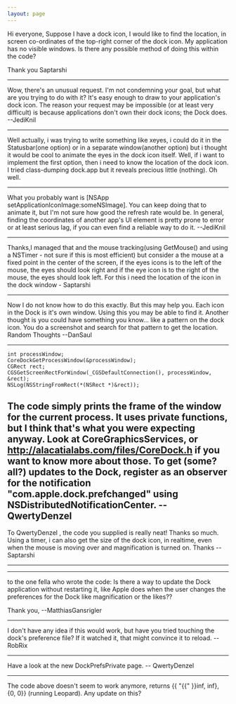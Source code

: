 ```yaml
---
layout: page
---
```




Hi everyone,
Suppose I have a dock icon, I would like to find the location, in screen co-ordinates of the top-right corner of the dock icon. My application has no visible windows.
Is there any possible method of doing this within the code?

Thank you
Saptarshi

----
Wow, there's an unusual request. I'm not condemning your goal, but what are you trying to do with it? It's easy enough to draw to your application's dock icon. The reason your request may be impossible (or at least very difficult) is because applications don't own their dock icons; the Dock does. --JediKnil

----
Well actually, i was trying to write something like xeyes, i could do it in the Statusbar(one option) or in a separate window(another option) but i thought it would be cool to animate the eyes in the dock icon itself. Well, if i want to implement the first option, then i need to know the location of the dock icon. I tried class-dumping dock.app but it reveals precious little (nothing).
Oh well.

----
What you probably want is     [NSApp setApplicationIconImage:someNSImage]. You can keep doing that to animate it, but I'm not sure how good the refresh rate would be. In general, finding the coordinates of another app's UI element is pretty prone to error or at least serious lag, if you can even find a reliable way to do it. --JediKnil

----
Thanks,I managed that and the mouse tracking(using GetMouse() and using a NSTimer - not sure if this is most efficient) but consider a the mouse at a fixed point in the center of the screen, if the eyes icons is to the left of the mouse, the eyes should look right and if the eye icon is to the right of the mouse, the eyes should look left. For this i need the location of the icon in the dock window - Saptarshi

----
Now I do not know how to do this exactly. But this may help you. Each icon in the Dock is it's own window. Using this you may be able to find it. Another thought is you could have something you know... like a pattern on the dock icon. You do a screenshot and search for that pattern to get the location. Random Thoughts --DanSaul

----
    
	int processWindow;
	CoreDockGetProcessWindow(&processWindow);
	CGRect rect;
	CGSGetScreenRectForWindow(_CGSDefaultConnection(), processWindow, &rect);
	NSLog(NSStringFromRect(*(NSRect *)&rect));

The code simply prints the frame of the window for the current process. It uses private functions, but I think that's what you were expecting anyway. Look at CoreGraphicsServices, or http://alacatialabs.com/files/CoreDock.h if you want to know more about those.
To get (some? all?) updates to the Dock, register as an observer for the notification "com.apple.dock.prefchanged" using NSDistributedNotificationCenter. -- QwertyDenzel
----
To QwertyDenzel , the code you supplied is really neat! Thanks so much. Using a timer, i can also get the size of the dock icon, in realtime, even when the mouse is moving over and magnification is  turned on. Thanks -- Saptarshi

----

----
to the one fella who wrote the code:
Is there a way to update the Dock application without restarting it, like Apple does when the user changes the preferences for the Dock like magnification or the likes??

Thank you,
--MatthiasGansrigler

----

I don't have any idea if this would work, but have you tried touching the dock's preference file? If it watched it, that might convince it to reload. -- RobRix

----

Have a look at the new DockPrefsPrivate page. -- QwertyDenzel

----
The code above doesn't seem to work anymore, returns {{ "{{" }}inf, inf}, {0, 0}}  (running Leopard). Any update on this?
